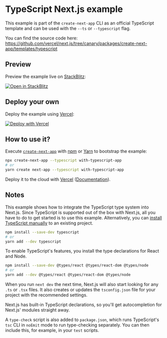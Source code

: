 # TypeScript Next.js example

This example is part of the `create-next-app` CLI as an official TypeScript template and can be used with the `--ts` or `--typescript` flag.

You can find the source code here: https://github.com/vercel/next.js/tree/canary/packages/create-next-app/templates/typescript

## Preview

Preview the example live on [StackBlitz](http://stackblitz.com/):

[![Open in StackBlitz](https://developer.stackblitz.com/img/open_in_stackblitz.svg)](https://stackblitz.com/github/vercel/next.js/tree/canary/examples/with-typescript)

## Deploy your own

Deploy the example using [Vercel](https://vercel.com?utm_source=github&utm_medium=readme&utm_campaign=next-example):

[![Deploy with Vercel](https://vercel.com/button)](https://vercel.com/new/git/external?repository-url=https://github.com/vercel/next.js/tree/canary/examples/with-typescript&project-name=with-typescript&repository-name=with-typescript)

## How to use it?

Execute [`create-next-app`](https://github.com/vercel/next.js/tree/canary/packages/create-next-app) with [npm](https://docs.npmjs.com/cli/init) or [Yarn](https://yarnpkg.com/lang/en/docs/cli/create/) to bootstrap the example:

```sh
npx create-next-app --typescript with-typescript-app
# or
yarn create next-app --typescript with-typescript-app
```

Deploy it to the cloud with [Vercel](https://vercel.com/new?utm_source=github&utm_medium=readme&utm_campaign=next-example) ([Documentation](https://nextjs.org/docs/deployment)).

## Notes

This example shows how to integrate the TypeScript type system into Next.js. Since TypeScript is supported out of the box with Next.js, all you have to do to get started is to use this example. Alternatively, you can [install TypeScript manually](https://nextjs.org/docs/basic-features/typescript#existing-projects) to an existing project.

```sh
npm install --save-dev typescript
# or
yarn add --dev typescript
```

To enable TypeScript's features, you install the type declarations for React and Node.

```sh
npm install --save-dev @types/react @types/react-dom @types/node
# or
yarn add --dev @types/react @types/react-dom @types/node
```

When you run `next dev` the next time, Next.js will also start looking for any `.ts` or `.tsx` files. It also creates or updates the `tsconfig.json` file for your project with the recommended settings.

Next.js has built-in TypeScript declarations, so you'll get autocompletion for Next.js' modules straight away.

A `type-check` script is also added to `package.json`, which runs TypeScript's `tsc` CLI in `noEmit` mode to run type-checking separately. You can then include this, for example, in your `test` scripts.
